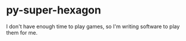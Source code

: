 py-super-hexagon
================

I don't have enough time to play games, so I'm writing software to play them for me.

